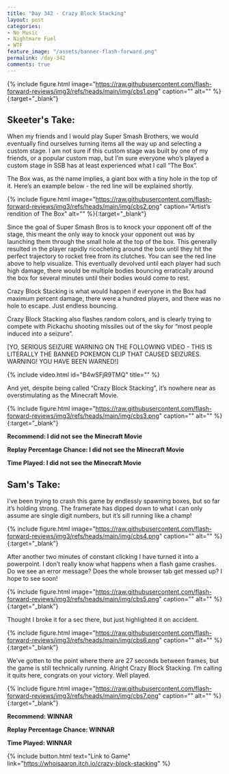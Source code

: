 ```yaml
---
title: "Day 342 - Crazy Block Stacking"
layout: post
categories:
- No Music
- Nightmare Fuel
- WTF
feature_image: "/assets/banner-flash-forward.png"
permalink: /day-342
comments: true
---
```


{% include figure.html image="https://raw.githubusercontent.com/flash-forward-reviews/img3/refs/heads/main/img/cbs1.png" caption="" alt="" %}{:target="_blank"}
 
## Skeeter's Take:

When my friends and I would play Super Smash Brothers, we would eventually find ourselves turning items all the way up and selecting a custom stage. I am not sure if this custom stage was built by one of my friends, or a popular custom map, but I’m sure everyone who’s played a custom stage in SSB has at least experienced what I call “The Box”. 

The Box was, as the name implies, a giant box with a tiny hole in the top of it. Here’s an example below - the red line will be explained shortly.

{% include figure.html image="https://raw.githubusercontent.com/flash-forward-reviews/img3/refs/heads/main/img/cbs2.png" caption="Artist’s rendition of The Box" alt="" %}{:target="_blank"}

Since the goal of Super Smash Bros is to knock your opponent off of the stage, this meant the only way to knock your opponent out was by launching them through the small hole at the top of the box. This generally resulted in the player rapidly ricocheting around the box until they hit the perfect trajectory to rocket free from its clutches. You can see the red line above to help visualize. This eventually devolved until each player had such high damage, there would be multiple bodies bouncing erratically around the box for several minutes until their bodies would come to rest. 

Crazy Block Stacking is what would happen if everyone in the Box had maximum percent damage, there were a hundred players, and there was no hole to escape. Just endless bouncing. 

Crazy Block Stacking also flashes random colors, and is clearly trying to compete with Pickachu shooting missiles out of the sky for “most people induced into a seizure”. 

[YO, SERIOUS SEIZURE WARNING ON THE FOLLOWING VIDEO - THIS IS LITERALLY THE BANNED POKEMON CLIP THAT CAUSED SEIZURES. WARNING! YOU HAVE BEEN WARNED!] 

{% include video.html id="B4wSFjR9TMQ" title="" %}

And yet, despite being called “Crazy Block Stacking”, it’s nowhere near as overstimulating as the Minecraft Movie. 

{% include figure.html image="https://raw.githubusercontent.com/flash-forward-reviews/img3/refs/heads/main/img/cbs3.png" caption="" alt="" %}{:target="_blank"}

**Recommend: I did not see the Minecraft Movie**

**Replay Percentage Chance: I did not see the Minecraft Movie**

**Time Played: I did not see the Minecraft Movie**

## Sam's Take:

I’ve been trying to crash this game by endlessly spawning boxes, but so far it’s holding strong. The framerate has dipped down to what I can only assume are single digit numbers, but it’s sill running like a champ!

{% include figure.html image="https://raw.githubusercontent.com/flash-forward-reviews/img3/refs/heads/main/img/cbs4.png" caption="" alt="" %}{:target="_blank"}

After another two minutes of constant clicking I have turned it into a powerpoint. I don’t really know what happens when a flash game crashes. Do we see an error message? Does the whole browser tab get messed up? I hope to see soon!

{% include figure.html image="https://raw.githubusercontent.com/flash-forward-reviews/img3/refs/heads/main/img/cbs5.png" caption="" alt="" %}{:target="_blank"}

Thought I broke it for a sec there, but just highlighted it on accident.

{% include figure.html image="https://raw.githubusercontent.com/flash-forward-reviews/img3/refs/heads/main/img/cbs6.png" caption="" alt="" %}{:target="_blank"}

We’ve gotten to the point where there are 27 seconds between frames, but the game is still technically running. Alright Crazy Block Stacking. I’m calling it quits here, congrats on your victory. Well played.

{% include figure.html image="https://raw.githubusercontent.com/flash-forward-reviews/img3/refs/heads/main/img/cbs7.png" caption="" alt="" %}{:target="_blank"}

**Recommend: WINNAR**

**Replay Percentage Chance: WINNAR**

**Time Played: WINNAR**

{% include button.html text="Link to Game" link="https://whoisaaron.itch.io/crazy-block-stacking" %}